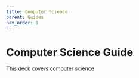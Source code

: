 ```yaml
---
title: Computer Science
parent: Guides
nav_order: 1
---
```


# Computer Science Guide

This deck covers computer science
